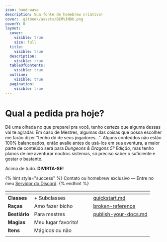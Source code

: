 ```yaml
---
icon: hand-wave
description: Sua fonte de homebrew criativo!
cover: .gitbook/assets/BEMVINDO.png
coverY: 0
layout:
  cover:
    visible: true
    size: full
  title:
    visible: true
  description:
    visible: true
  tableOfContents:
    visible: true
  outline:
    visible: true
  pagination:
    visible: true
---
```


# Qual a pedida pra hoje?

Dê uma olhada no que preparei pra você, tenho certeza que alguma dessas vai te agradar. Em caso de Mestres, algumas das coisas que possa escolher me farão dizer "tenho dó de seus jogadores...". Alguns conteúdos não estão 100% balanceados, então avalie antes de usá-los em sua aventura, a maior parte de conteúdo será para _Dungeons & Dragons 5ª Edição_, mas tenho planos de me aventurar noutros sistemas, só preciso saber o suficiente e gostar o bastante.

Acima de tudo. **DIVIRTA-SE!**

{% hint style="success" %}
Contato ou homebrew exclusivo — Entre no meu [Servidor do Discord](https://discord.com/invite/bYrNcwkCK6).
{% endhint %}

<table data-view="cards"><thead><tr><th></th><th></th><th data-hidden data-card-cover data-type="files"></th><th data-hidden></th><th data-hidden data-card-target data-type="content-ref"></th></tr></thead><tbody><tr><td><strong>Classes</strong></td><td>+ Subclasses</td><td></td><td></td><td><a href="getting-started/quickstart.md">quickstart.md</a></td></tr><tr><td><strong>Raças</strong></td><td>Amo fazer bicho</td><td></td><td></td><td><a href="broken-reference/">broken-reference</a></td></tr><tr><td><strong>Bestiário</strong></td><td>Para mestres</td><td></td><td></td><td><a href="getting-started/publish-your-docs.md">publish-your-docs.md</a></td></tr><tr><td><strong>Magias</strong></td><td>Meu lugar favorito!</td><td></td><td></td><td></td></tr><tr><td><strong>Itens</strong></td><td>Mágicos ou não</td><td></td><td></td><td></td></tr><tr><td></td><td></td><td></td><td></td><td></td></tr></tbody></table>
